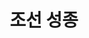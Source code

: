 ---
layout: hubs
key: Q484006
title: 조선 성종
name: 조선 성종
image: 
description: 조선의 9대 임금
score: 0.008535679669700287
degree: 19
---